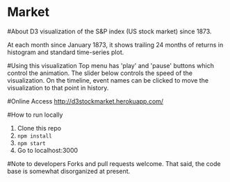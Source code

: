 Market
==============
#About
D3 visualization of the S&P index (US stock market) since 1873.

At each month since January 1873, it shows trailing 24 months of returns in histogram and standard time-series plot.

#Using this visualization
Top menu has 'play' and 'pause' buttons which control the animation. The slider below controls the speed of the visualization. On the timeline, event names can be clicked to move the visualization to that point in history.

#Online Access
http://d3stockmarket.herokuapp.com/

#How to run locally
1. Clone this repo
2. `npm install`
3. `npm start`
4. Go to localhost:3000

#Note to developers
Forks and pull requests welcome. That said, the code base is somewhat disorganized at present.
